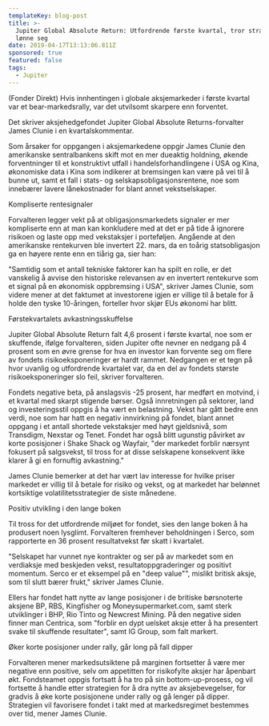 ```yaml
---
templateKey: blog-post
title: >-
  Jupiter Global Absolute Return: Utfordrende første kvartal, tror strategi vil
  lønne seg
date: 2019-04-17T13:13:06.811Z
sponsored: true
featured: false
tags:
  - Jupiter
---
```

(Fonder Direkt) Hvis innhentingen i globale aksjemarkeder i første kvartal var et bear-markedsrally, var det utvilsomt skarpere enn forventet.



Det skriver aksjehedgefondet Jupiter Global Absolute Returns-forvalter James Clunie i en kvartalskommentar.



Som årsaker for oppgangen i aksjemarkedene oppgir James Clunie den amerikanske sentralbankens skift mot en mer dueaktig holdning, økende forventninger til et konstruktivt utfall i handelsforhandlingene i USA og Kina, økonomiske data i Kina som indikerer at bremsingen kan være på vei til å bunne ut, samt et fall i stats- og selskapsobligasjonsrentene, noe som innebærer lavere lånekostnader for blant annet vekstselskaper.



Kompliserte rentesignaler



Forvalteren legger vekt på at obligasjonsmarkedets signaler er mer kompliserte enn at man kan konkludere med at det er på tide å ignorere risikoen og laste opp med vekstaksjer i porteføljen. Angående at den amerikanske rentekurven ble invertert 22. mars, da en toårig statsobligasjon ga en høyere rente enn en tiårig ga, sier han:



"Samtidig som et antall tekniske faktorer kan ha spilt en rolle, er det vanskelig å avvise den historiske relevansen av en invertert rentekurve som et signal på en økonomisk oppbremsing i USA", skriver James Clunie, som videre mener at det faktumet at investorene igjen er villige til å betale for å holde den tyske 10-åringen, forteller hvor skjør EUs økonomi har blitt.



Førstekvartalets avkastningsskuffelse



Jupiter Global Absolute Return falt 4,6 prosent i første kvartal, noe som er skuffende, ifølge forvalteren, siden Jupiter ofte nevner en nedgang på 4 prosent som en øvre grense for hva en investor kan forvente seg om flere av fondets risikoeksponeringer er hardt rammet. Nedgangen er et tegn på hvor uvanlig og utfordrende kvartalet var, da en del av fondets største risikoeksponeringer slo feil, skriver forvalteren.



Fondets negative beta, på anslagsvis -25 prosent, har medført en motvind, i et kvartal med skarpt stigende børser. Også innretningen på sektorer, land og investeringsstil oppgis å ha vært en belastning. Vekst har gått bedre enn verdi, noe som har hatt en negativ innvirkning på fondet, blant annet oppgang i et antall shortede vekstaksjer med høyt gjeldsnivå, som Transdigm, Nexstar og Tenet. Fondet har også blitt ugunstig påvirket av korte posisjoner i Shake Shack og Wayfair, "der markedet forblir nærsynt fokusert på salgsvekst, til tross for at disse selskapene konsekvent ikke klarer å gi en fornuftig avkastning."



James Clunie bemerker at det har vært lav interesse for hvilke priser markedet er villig til å betale for risiko og vekst, og at markedet har belønnet kortsiktige volatilitetsstrategier de siste månedene.



Positiv utvikling i den lange boken



Til tross for det utfordrende miljøet for fondet, sies den lange boken å ha produsert noen lysglimt. Forvalteren fremhever beholdningen i Serco, som rapporterte en 36 prosent resultatvekst før skatt i kvartalet.



"Selskapet har vunnet nye kontrakter og ser på av markedet som en verdiaksje med beskjeden vekst, resultatoppgraderinger og positivt momentum. Serco er et eksempel på en "deep value"", mislikt britisk aksje, som til slutt bærer frukt," skriver James Clunie.



Ellers har fondet hatt nytte av lange posisjoner i de britiske børsnoterte aksjene BP, RBS, Kingfisher og Moneysupermarket.com, samt sterk utviklinger i BHP, Rio Tinto og Newcrest Mining. På den negative siden finner man Centrica, som "forblir en dypt uelsket aksje etter å ha presentert svake til skuffende resultater", samt IG Group, som falt markert.



Øker korte posisjoner under rally, går long på fall dipper



Forvalteren mener markedsutsiktene på marginen fortsetter å være mer negative enn positive, selv om appetitten for risikofylte aksjer har åpenbart økt. Fondsteamet oppgis fortsatt å ha tro på sin bottom-up-prosess, og vil fortsette å handle etter strategien for å dra nytte av aksjebevegelser, for gradvis å øke korte posisjonene under rally og gå lenger på dipper. Strategien vil favorisere fondet i takt med at markedsregimet bestemmes over tid, mener James Clunie.
